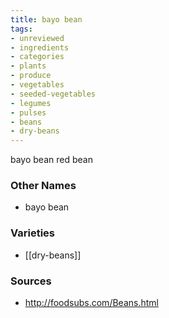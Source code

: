 ```yaml
---
title: bayo bean
tags:
- unreviewed
- ingredients
- categories
- plants
- produce
- vegetables
- seeded-vegetables
- legumes
- pulses
- beans
- dry-beans
---
```

bayo bean red bean

### Other Names

* bayo bean

### Varieties

* [[dry-beans]]

### Sources
* http://foodsubs.com/Beans.html
